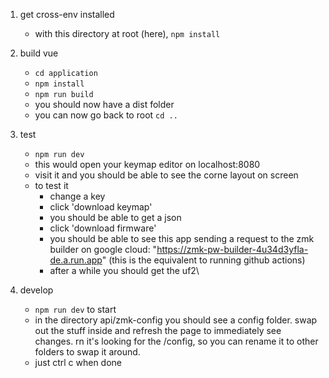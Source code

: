 1. get cross-env installed
    - with this directory at root (here), `npm install`

2. build vue
    - `cd application`
    - `npm install`
    - `npm run build`
    - you should now have a dist folder
    - you can now go back to root `cd ..`

3. test
    - `npm run dev`
    - this would open your keymap editor on localhost:8080
    - visit it and you should be able to see the corne layout on screen
    - to test it
        - change a key
        - click 'download keymap'
        - you should be able to get a json
        - click 'download firmware'
        - you should be able to see this app sending a request to the zmk builder on google cloud: "https://zmk-pw-builder-4u34d3yfla-de.a.run.app" (this is the equivalent to running github actions)
        - after a while you should get the uf2\

4. develop
    - `npm run dev` to start
    - in the directory api/zmk-config you should see a config folder. swap out the stuff inside and refresh the page to immediately see changes. rn it's looking for the /config, so you can rename it to other folders to swap it around.
    - just ctrl c when done